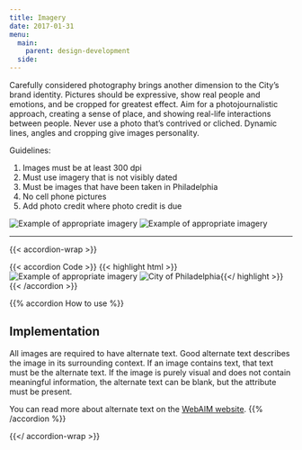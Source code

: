 ```yaml
---
title: Imagery
date: 2017-01-31
menu:
  main:
    parent: design-development
  side:
---
```


Carefully considered photography brings another dimension to the City’s brand identity. Pictures should be expressive, show real people and emotions, and be cropped for greatest effect. Aim for a photojournalistic approach, creating a sense of place, and showing real-life interactions between people. Never use a photo that’s contrived or cliched. Dynamic lines, angles and cropping give images personality.


Guidelines:  

1. Images must be at least 300 dpi  
2. Must use imagery that is not visibly dated  
3. Must be images that have been taken in Philadelphia  
4. No cell phone pictures  
5. Add photo credit where photo credit is due

![Example of appropriate imagery](/standards-docs/img/imagery-example-1.jpg)
![Example of appropriate imagery](/standards-docs/img/imagery-example-2.jpg)

---

{{< accordion-wrap >}}

{{< accordion Code >}}
  {{< highlight html >}}
  <img src="imagery-example-1.jpg" alt="Example of appropriate imagery">
  <img src="city-of-philadelphia-logo.jpg" alt="City of Philadelphia">{{</ highlight >}}
{{< /accordion >}}

{{% accordion How to use %}}
## Implementation
All images are required to have alternate text. Good alternate text describes the image in its surrounding context. If an image contains text, that text must be the alternate text. If the image is purely visual and does not contain meaningful information, the alternate text can be blank, but the attribute must be present.

You can read more about alternate text on the <a href="http://webaim.org/techniques/alttext/" class="external">WebAIM website</a>.
{{% /accordion %}}

{{</ accordion-wrap >}}
